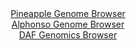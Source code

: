 <div id="Pineapple_Genome_Browser" align="center">
  <a href="https://igv.org/app/?sessionURL=blob:zZJra9swGIX_iyBlA8fX2I4NZaRJcyFJy5KmTluKUWzZ0WpLqiQ7cUL..7SysS8dNB82BhLofdHlnKPnCGrEBaYEhMDWLVe3LKABsaW7JSxZgW5giQQIM1gIpAGOMsQRSRAIjyCDQsLVYqZObqVkIjQMLFm7hCSnunB0WMIDJXAn9ISWRp8WBdxQDiXlwrjisKYGzuv2Dm0gY7p629FdI4USGrBgW0oENRgiebxT98W_WnGOCC1RXFaFxG8CYqVHaUz1DH7pRctekiAhpqiZpJe96aR371yvHkde_3F1O45WXnSxxDmBsuLoMh.N_KIkw_Vc9lv20L.7G5RskKJKFdedpOUMLq73DHMkLi3f6nYs07MdFQ4mKdr_T77VwGd6r_ZiTcaP5ThyHpq0kdVDPc1Fh90cuu_67oCTBgqaVIoFkGy5H1qm5pie5tpe.8fS6mqmGah0OMUgfHrWgOQweVHbn45ANkwRAwR6rd7g0QDlKeIgbAem6VtBYLsdv2MGgXXSjqDixd.LdrhaBL5p92zbizNcSIVzGgvChA4J0esk0_PDmVm.2k3LvhoPZzfrb8l4SNMD7i.c2RLtu_Ovf0hTA.rxtw9UVj.i6Z9w9xEhutycCxtmi_noNlIhrdR0nWY66N5jtpzsR9Hk5X3gXGX4vHgyykso1X7VUeVP5mrIMSRSNWos8AYXWDaRSpLuQGjZjkIXJLSgikXA880nUzM1yzU__0bUOT2fvgM-">Pineapple Genome Browser</a>
</div>
<div id="Alphonso_Genome_Browser" align="center">
  <a href="https://igv.org/app/?sessionURL=blob:zZPRTtswFIbfxRJok9IkTmhDIqGpMMpKoUNNQwcIRW7iJC6JbWw3ban67jtDm3YzJHqxaVIuTo7s.D.fv2xRS5VmgqMIeTbu2hgjC.lKrGLSyJqOSUM1igpSa2ohRQuqKM8oiraoINqQZHIFOytjpI4chxnZaQgvha19mzTkRXCy0nYmGudM1DWZC0WMUNo5VaQVDivbzorOiZQ2nO3bXScnhjiklpXgWjiS8jJdwffSX620pFw0NG2WtWGvAVLIAxlzuyCf.rO4n2VU6xHdDPOT_mjYv_XPk_uL3tl98vXLLOnNDmNWcmKWip4wr4rH3yZ0sTjwTuP1gTcIcQ3lJsaXL3IyPT_wPx.eryVTVJ_gAB8fYTdwA8DDeE7X_9Pk8LA9px_wYrK6q7rNuFovb29EcH0ZDC.UuZ49vTH3zkK1yJZgA8oqFUTYtXy3Z3W9XudHiY8t1w2BjhIMRQ.PFjKKZE.w_GGLzEaCM0jT5.WrPhYSKqcKRZ3QdQMchl73KDhywxDvrC1aqvrvoR0kkzBwvb7n9dKC1QaEzlPNpbYJ53abFXb5sifLeekvelMQaH3VP73yYqiy6qkZyWRqxqPkjzyPgQEc_3qFMOx7Uv0T894TxDbzfXUbrQX8WnqQT1sWju7kINBA6eZ6shiq59u3Ee2HpxCqIQbWQwdef1rXEsUIN9BomWZzVjOzmQFJsUIR9nyQF2WiFmAjUuX8g2u5Fu66H39L6u8ed98B">Alphonso Genome Browser</a>
</div>


<div id="DAF_Genomics_Browser" align="center">
  <a href="https://igv.org/app/?sessionURL=blob:tZFra9swFIb_i6D95Psljg1heG3ShbTNmtRJSSlBto9jb7LkSHKTNOS_T7gdg40yBh1IQuJc3lfnOaJn4KJiFEXIMWzfsG2kIVGy3RzXDYFbXINAUYGJAA1xKIADzQBFR1RgIXEyu1aVpZSNiEwzx4W.AcrqKhOGcA3c6IK1sgSVqjsGrvELo3gnjIzVKlliE5OmZFQwE2cZCKFbZgN0s95hdfyMrbuWsK5bIqtOda1MKGO5UWDltqI57P9i5D8oq1V9ipfzuKufwGGcD.LJOF64w2R11btYJdMvy6S3PJ9XG4ply2FwR8WUXK8enl1yceaMhts8vd2Wk8MmbR76Z.7l.XDfVBzEwA7svmdbvtdHJw0RlrUKAspKbke2pwVOX3M8T3.7un5PTYGzCkWPTxqSHGffVfrjEclDo1AhAdu2o6YhxnPgKNJDywrsMHR8L_CsMLRP2hG1nHwwy1EyCwPLiR2nZ6S4VvpFRboBKqE_gx8F8rfOav8rqJtDOvv6bcog3V9eLV7uFp_z7X2Tj_xw_A4mDb37rYLxGksVen2.QcFEqdVA5S8q7unp9AM-">DAF Genomics Browser</a>
</div>
